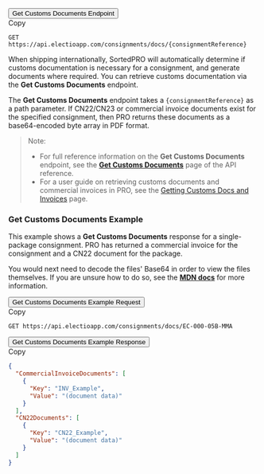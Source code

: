 <div class="tab">
    <button class="staticTabButton">Get Customs Documents Endpoint</button>
    <div class="copybutton" onclick="CopyToClipboard(this, 'getCustomsDocsEndpoint')"><span class='glyphicon glyphicon-copy'></span><span class='copy'>Copy</span></div>
</div>

<div id="getCustomsDocsEndpoint" class="staticTabContent" onclick="CopyToClipboard(this, 'getCustomsDocsEndpoint')">

```
GET https://api.electioapp.com/consignments/docs/{consignmentReference}
```
</div>

When shipping internationally, SortedPRO will automatically determine if customs documentation is necessary for a consignment, and generate documents where required. You can retrieve customs documentation via the **Get Customs Documents** endpoint.

The **Get Customs Documents** endpoint takes a `{consignmentReference}` as a path parameter. If CN22/CN23 or commercial invoice documents exist for the specified consignment, then PRO returns these documents as a base64-encoded byte array in PDF format.

> <span class="note-header">Note:</span>
> * For full reference information on the <strong>Get Customs Documents</strong> endpoint, see the <strong><a href="https://docs.electioapp.com/#/api/GetCustomsDocuments">Get Customs Documents</a></strong> page of the API reference.
> * For a user guide on retrieving customs documents and commercial invoices in PRO, see the [Getting Customs Docs and Invoices](/pro/api/help/getting_customs_docs_and_invoices.html) page.  
  
### Get Customs Documents Example

This example shows a **Get Customs Documents** response for a single-package consignment. PRO has returned a commercial invoice for the consignment and a CN22 document for the package.

You would next need to decode the files' Base64 in order to view the files themselves. If you are unsure how to do so, see the **[MDN docs](https://developer.mozilla.org/en-US/docs/Web/API/WindowBase64/Base64_encoding_and_decoding)** for more information.

<div class="tab">
    <button class="staticTabButton">Get Customs Documents Example Request</button>
    <div class="copybutton" onclick="CopyToClipboard(this, 'getCustomsDocsRequest')"><span class='glyphicon glyphicon-copy'></span><span class='copy'>Copy</span></div>
</div>

<div id="getCustomsDocsRequest" class="staticTabContent" onclick="CopyToClipboard(this, 'getCustomsDocsRequest')">

```
GET https://api.electioapp.com/consignments/docs/EC-000-05B-MMA
```
</div>

<div class="tab">
    <button class="staticTabButton">Get Customs Documents Example Response</button>
    <div class="copybutton" onclick="CopyToClipboard(this, 'getCustomsDocsResponse')"><span class='glyphicon glyphicon-copy'></span><span class='copy'>Copy</span></div>
</div>

<div id="getCustomsDocsResponse" class="staticTabContent" onclick="CopyToClipboard(this, 'getCustomsDocsResponse')">

```json
{
  "CommercialInvoiceDocuments": [
    {
      "Key": "INV_Example",
      "Value": "(document data)"
    }
  ],
  "CN22Documents": [
    {
      "Key": "CN22_Example",
      "Value": "(document data)"
    }
  ]
}
```

</div>